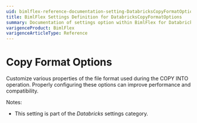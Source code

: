 ```yaml
---
uid: bimlflex-reference-documentation-setting-DatabricksCopyFormatOptions
title: BimlFlex Settings Definition for DatabricksCopyFormatOptions
summary: Documentation of settings option within BimlFlex for DatabricksCopyFormatOptions
varigenceProduct: BimlFlex
varigenceArticleType: Reference
---
```


# Copy Format Options

Customize various properties of the file format used during the COPY INTO operation. Properly configuring these options can improve performance and compatibility.

Notes:

* This setting is part of the *Databricks* settings category.

